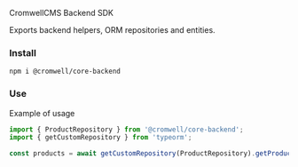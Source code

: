 CromwellCMS Backend SDK

Exports backend helpers, ORM repositories and entities.

### Install

```
npm i @cromwell/core-backend
```

### Use

Example of usage

```ts
import { ProductRepository } from '@cromwell/core-backend';
import { getCustomRepository } from 'typeorm';

const products = await getCustomRepository(ProductRepository).getProducts();
```

